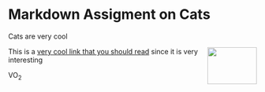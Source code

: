 <h1 class="center">Markdown Assigment on Cats</h1>
<p>Cats are very cool</p>


<img align="right" width="100" height="75" src="https://www.thesprucepets.com/thmb/Vkh9a_VmcNyaUWarh6YfYvfL9hs=/750x0/filters:no_upscale():max_bytes(150000):strip_icc():format(webp)/Stocksy_txp762a7611Ndl100_Medium_75020-5a2aa4625b6e240037c38bce.jpg">

This is a [very cool link that you should read](readme1.md) since it is very interesting

<p>VO<sub>2</sub></p>
